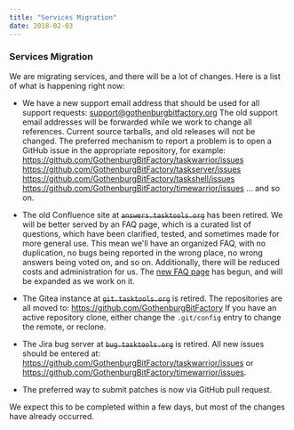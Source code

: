 ```yaml
---
title: "Services Migration"
date: 2018-02-03
---
```


### Services Migration 

We are migrating services, and there will be a lot of changes.
Here is a list of what is happening right now:

- We have a new support email address that should be used for all support  requests: <support@gothenburgbitfactory.org>
  The old support email addresses will be forwarded while we work to change  all references.
  Current source tarballs, and old releases will not be  changed.
  The preferred mechanism to report a problem is to open a GitHub issue in the  appropriate repository, for example:
  <https://github.com/GothenburgBitFactory/taskwarrior/issues>
  <https://github.com/GothenburgBitFactory/taskserver/issues>
  <https://github.com/GothenburgBitFactory/taskshell/issues>
  <https://github.com/GothenburgBitFactory/timewarrior/issues>
  ... and ѕo on.

- The old Confluence site at ~~`answers.tasktools.org`~~ has been retired.
  We will  be better served by an FAQ page, which is a curated list of questions, which  have been clarified, tested, and sometimes made for more general use.
  This mean we\'ll have an organized FAQ, with no duplication, no bugs being  reported in the wrong place, no wrong answers being voted on, and so on.
  Additionally, there will be reduced costs and administration for us.
  The [new FAQ page](/support/faq) has begun, and  will be expanded as we work on it.

- The Gitea instance at ~~`git.tasktools.org`~~ is retired.
  The repositories are  all moved to: https://github.com/GothenburgBitFactory
  If you have an active repository clone, either change the `.git/config` entry to change the remote, or reclone.

- The Jira bug server at ~~`bug.tasktools.org`~~ is retired.
  All new issues should  be entered at: <https://github.com/GothenburgBitFactory/taskwarrior/issues> or <https://github.com/GothenburgBitFactory/timewarrior/issues>.

- The preferred way to submit patches is now via GitHub pull request.

We expect this to be completed within a few days, but most of the changes have already occurred.
